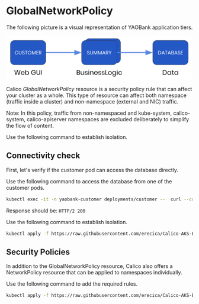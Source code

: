 # GlobalNetworkPolicy

The following picture is a visual representation of YAOBank application tiers.

![alt text](./yaobank-architecture.png "YAOBank")

Calico _GlobalNetworkPolicy_ resource is a security policy rule that can affect your cluster as a whole. This type of resource can affect both namespace (traffic inside a cluster) and non-namespace (external and NIC) traffic.

Note: In this policy, traffic from non-namespaced and kube-system, calico-system, calico-apiserver namespaces are excluded deliberately to simplify the flow of content.

Use the following command to establish isolation.

## Connectivity check
First, let's verify if the customer pod can access the database directly.

Use the following command to access the database from one of the customer pods. 

```bash
kubectl exec -it -n yaobank-customer deployments/customer --  curl --connect-timeout 10 -LIs https://projectcalico.docs.tigera.io/ | egrep HTTP
```
Response should be:
``` HTTP/2 200  ```

Use the following command to establish isolation.

```bash
kubectl apply -f https://raw.githubusercontent.com/erecica/Calico-AKS-BYOCNI/main/Exercises/GlobalNetworkPolicy/default-app-policy.yaml
```

## Security Policies
In addition to the GlobalNetworkPolicy resource, Calico also offers a NetworkPolicy resource that can be applied to namespaces individually. 

Use the following command to add the required rules.

```bash
kubectl apply -f https://raw.githubusercontent.com/erecica/Calico-AKS-BYOCNI/main/Exercises/GlobalNetworkPolicy/networkpolicy.yaml
```